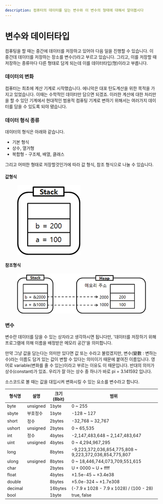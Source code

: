 ```yaml
---
description: 컴퓨터의 데이터를 담는 변수와 이 변수의 형태에 대해서 알아봅시다
---
```


# 변수와 데이터타입

컴퓨팅을 할 때는 중간에 데이터를 저장하고 있어야 다음 일을 진행할 수 있습니다. 이 중간데 데이터를 저장하는 장소를 변수(!)라고 부르고 있습니다. 그리고, 이를 저장할 때 저장하는 종류마다 다른 형태로 담게 되는데 이를 데이터타입(형)이라고 부릅니다.

### 데이터의 변화

컴퓨터는 최초에 계산 기계로 시작했습니다. 에니악은 대포 탄도계산을 위한 목적을 가지고 있었습니다. 이때는 수학적인 데이터만 담으면 되겠죠. 이러한 계산에 대한 처리만을 할 수 있던 기계에서 현대적인 범용적 컴퓨팅 기계로 변하기 위해서는 여러가지 데이터를 담을 수 있도록 되야 됐습니다.

### 데이터 형식 종류

데이터의 형식은 아래와 같습니다.

* 기본 형식
* 상수, 열거형
* 복합형 - 구조체, 배열, 클래스

그리고 어떠한 형태로 저장할것인가에 따라 값 형식, 참조 형식으로 나눌 수 있습니다.

#### 값형식

<figure><img src="../.gitbook/assets/값형식.png" alt=""><figcaption></figcaption></figure>

#### 참조형식

<figure><img src="../.gitbook/assets/참조형식.png" alt=""><figcaption></figcaption></figure>

### 변수

변수란 데이터를 담을 수 있는 상자라고 생각하시면 됩니다만, '데이터를 저장하기 위해 프로그램에 의해 이름을 배정받은 메모리 공간'을 의미합니다.

만약 그냥 값을 담는다는 의미만 있다면 값 또는 수라고 불렀겠지만, 변수(變數 : 변하는 수)라는 이름도 담겨 있는 값이 변할 수 있다는 의미이기 때문에 붙여진 이름입니다. 영어로 variable(변화를 줄 수 있는)이라고 부르는 이유도 이 때문입니다. 반대의 의미가 상수(constant)가 있죠. 우리가 잘 아는 상수 중 하나가 바로 pi = 3.141592 입니다.

소스코드로 볼 때는 값을 대입시켜 변화시킬 수 있는 요소를 변수라고 합니다.

| 형식명     | 설명       | 크기(8bit) | 범위                                                      |
| ------- | -------- | -------- | ------------------------------------------------------- |
| byte    | unsigned | 1byte    | 0 \~ 255                                                |
| sbyte   | 부호정수     | 1byte    | -128 \~ 127                                             |
| short   | 정수       | 2bytes   | -32,768 \~ 32,767                                       |
| ushort  | unsigned | 2bytes   | 0 \~ 65,535                                             |
| int     | 정수       | 4bytes   | -2,147,483,648 \~ 2,147,483,647                         |
| uint    | unsigned | 4bytes   | 0 \~ 4,294,967,295                                      |
| long    |          | 8bytes   | -9,223,372,036,854,775,808 \~ 9,223,372,036,854,775,807 |
| ulong   | unsigned | 8bytes   | 0 \~ 18,446,744,073,709,551,615                         |
| char    |          | 2bytes   | U + 0000 \~ U + ffff                                    |
| float   |          | 4bytes   | ±1.5e-45 \~ ±3.4e38                                     |
| double  |          | 8bytes   | ±5.0e-324 \~ ±1.7e308                                   |
| decimal |          | 16bytes  | (-7.9 x 1028 - 7.9 x 1028) / (100 - 28)                 |
| bool    |          | 1byte    | true, false                                             |

